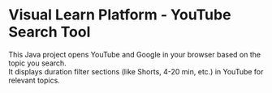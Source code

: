 # Visual Learn Platform - YouTube Search Tool

This Java project opens YouTube and Google in your browser based on the topic you search.  
It displays duration filter sections (like Shorts, 4-20 min, etc.) in YouTube for relevant topics.

